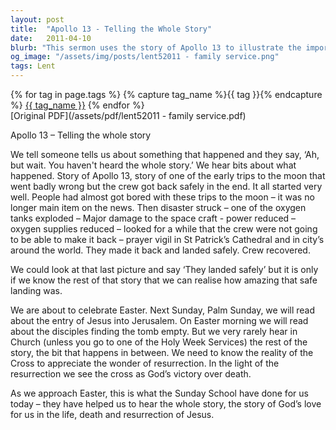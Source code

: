 ```yaml
---
layout: post
title:  "Apollo 13 - Telling the Whole Story"
date:   2011-04-10
blurb: "This sermon uses the story of Apollo 13 to illustrate the importance of understanding the whole story of Easter. It emphasizes that to fully appreciate the wonder of resurrection, we need to know the reality of the Cross. The sermon concludes with a reminder of God's love for us, demonstrated through the life, death, and resurrection of Jesus."
og_image: "/assets/img/posts/lent52011 - family service.png"
tags: Lent
---    
```

<div class="tag-pills">
  {% for tag in page.tags %}
    {% capture tag_name %}{{ tag }}{% endcapture %}
    <a href="{{ site.baseurl }}/tag/{{ tag_name }}" class="tag-pill">{{ tag_name }}</a>
  {% endfor %}
</div>
[Original PDF](/assets/pdf/lent52011 - family service.pdf)

Apollo 13 – Telling the whole story

We tell someone tells us about something that happened and they say, ‘Ah, but wait. You haven't heard the whole story.’ We hear bits about what happened. Story of Apollo 13, story of one of the early trips to the moon that went badly wrong but the crew got back safely in the end. It all started very well. People had almost got bored with these trips to the moon – it was no longer main item on the news. Then disaster struck – one of the oxygen tanks exploded – Major damage to the space craft - power reduced – oxygen supplies reduced – looked for a while that the crew were not going to be able to make it back – prayer vigil in St Patrick’s Cathedral and in city’s around the world. They made it back and landed safely. Crew recovered.

We could look at that last picture and say ‘They landed safely’ but it is only if we know the rest of that story that we can realise how amazing that safe landing was.

We are about to celebrate Easter. Next Sunday, Palm Sunday, we will read about the entry of Jesus into Jerusalem. On Easter morning we will read about the disciples finding the tomb empty. But we very rarely hear in Church (unless you go to one of the Holy Week Services) the rest of the story, the bit that happens in between. We need to know the reality of the Cross to appreciate the wonder of resurrection. In the light of the resurrection we see the cross as God’s victory over death.

As we approach Easter, this is what the Sunday School have done for us today – they have helped us to hear the whole story, the story of God’s love for us in the life, death and resurrection of Jesus.
